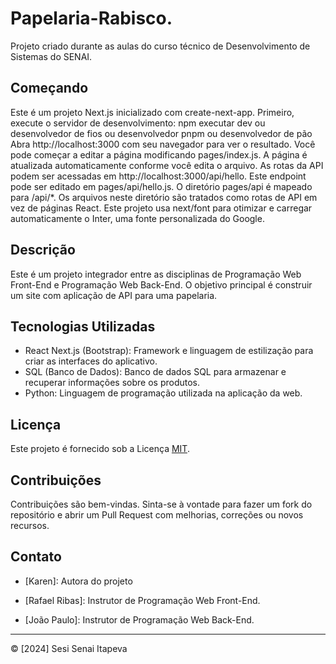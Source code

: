 # Papelaria-Rabisco.
Projeto criado durante as aulas do curso técnico de Desenvolvimento de Sistemas do SENAI.

## Começando
Este é um projeto Next.js inicializado com create-next-app.
Primeiro, execute o servidor de desenvolvimento:
npm executar dev
ou
desenvolvedor de fios
ou
desenvolvedor pnpm
ou
desenvolvedor de pão
Abra http://localhost:3000 com seu navegador para ver o resultado.
Você pode começar a editar a página modificando pages/index.js. A página é atualizada automaticamente conforme você edita o arquivo.
As rotas da API podem ser acessadas em http://localhost:3000/api/hello. Este endpoint pode ser editado em pages/api/hello.js.
O diretório pages/api é mapeado para /api/*. Os arquivos neste diretório são tratados como rotas de API em vez de páginas React.
Este projeto usa next/font para otimizar e carregar automaticamente o Inter, uma fonte personalizada do Google.

## Descrição
Este é um projeto integrador entre as disciplinas de Programação Web Front-End e Programação Web Back-End. O objetivo principal é construir um site com aplicação de API para uma papelaria.

## Tecnologias Utilizadas
- React Next.js (Bootstrap): Framework e linguagem de estilização para criar as interfaces do aplicativo.
- SQL (Banco de Dados): Banco de dados SQL para armazenar e recuperar informações sobre os produtos.
- Python: Linguagem de programação utilizada na aplicação da web.


## Licença
Este projeto é fornecido sob a Licença [MIT](LICENSE).

## Contribuições
Contribuições são bem-vindas. Sinta-se à vontade para fazer um fork do repositório e abrir um Pull Request com melhorias, correções ou novos recursos.

## Contato
- [Karen]: Autora do projeto

- [Rafael Ribas]: Instrutor de Programação Web Front-End.
- [João Paulo]: Instrutor de Programação Web Back-End.
---
© [2024] Sesi Senai Itapeva
